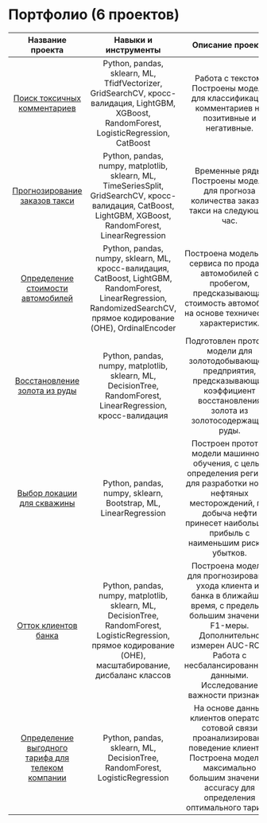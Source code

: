 # Портфолио (6 проектов)

Название проекта | Навыки и инструменты | Описание проекта
:-----: | :----: | :-----:
[Поиск токсичных комментариев](https://github.com/alexsurina/study-project-toxic/blob/main/README.md) | Python, pandas, sklearn, ML, TfidfVectorizer, GridSearchCV, кросс-валидация, LightGBM, XGBoost, RandomForest, LogisticRegression, CatBoost | Работа с текстом. Построены модели для классификации комментариев на позитивные и негативные.
[Прогнозирование заказов такси](https://github.com/alexsurina/study-project-taxi/blob/main/README.md) | Python, pandas, numpy, matplotlib, sklearn, ML, TimeSeriesSplit, GridSearchCV, кросс-валидация, CatBoost, LightGBM, XGBoost, RandomForest, LinearRegression | Временные ряды. Построены модели для прогноза количества заказов такси на следующий час.
[Определение стоимости автомобилей](https://github.com/alexsurina/study-project-autos/blob/main/README.md) | Python, pandas, numpy, sklearn, ML, кросс-валидация, CatBoost, LightGBM, RandomForest, LinearRegression, RandomizedSearchCV, прямое кодирование (OHE), OrdinalEncoder | Построена модель для сервиса по продаже автомобилей с пробегом, предсказывающая стоимость автомобиля на основе технических характеристик.
[Восстановление золота из руды](https://github.com/alexsurina/study-project-gold/blob/main/README.md) | Python, pandas, numpy, matplotlib, sklearn, ML, DecisionTree, RandomForest, LinearRegression, кросс-валидация | Подготовлен прототип модели для золотодобывающего предприятия, предсказывающий коэффициент восстановления золота из золотосодержащей руды.
[Выбор локации для скважины](https://github.com/alexsurina/study-project-geo/blob/main/README.md) | Python, pandas, numpy, sklearn, Bootstrap, ML, LinearRegression | Построен прототип модели машинного обучения, с целью определения региона для разработки новых нефтяных месторождений, где добыча нефти принесет наибольшую прибыль с наименьшим риском убытков. 
[Отток клиентов банка](https://github.com/alexsurina/study-project-exited/blob/main/README.md) | Python, pandas, numpy, matplotlib, sklearn, ML, DecisionTree, RandomForest, LogisticRegression, прямое кодирование (OHE), масштабирование, дисбаланс классов | Построена модель, для прогнозирования ухода клиента из банка в ближайшее время, с предельно большим значением F1-меры. Дополнительно измерен AUC-ROC. Работа с несбалансированными данными. Исследование важности признаков.
[Определение выгодного тарифа для телеком компании](https://github.com/alexsurina/study-project-tariff/blob/main/README.md) | Python, pandas, sklearn, ML, DecisionTree, RandomForest, LogisticRegression | На основе данных клиентов оператора сотовой связи проанализировано поведение клиентов. Построена модель с максимально большим значением accuracy для определения оптимального тарифа.
